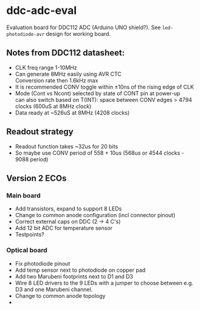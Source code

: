 # ddc-adc-eval

Evaluation board for DDC112 ADC (Arduino UNO shield?).
See `led-photodiode-avr` design for working board.

## Notes from DDC112 datasheet:

* CLK freq range 1-10MHz
* Can generate 8MHz easily using AVR CTC
  <br>Conversion rate then 1.6kHz max
* It is recommended CONV toggle within ±10ns of the rising edge of CLK
* Mode (Cont vs Ncont) selected by state of CONT pin at power-up
  <br>can also switch based on T(INT): space between CONV edges > 4794 clocks
  (600uS at 8MHz clock)
* Data ready at ~526uS at 8MHz (4208 clocks)

## Readout strategy

* Readout function takes ~32us for 20 bits
* So maybe use CONV period of 558 + 10us (568us or 4544 clocks - 9088 period)

## Version 2 ECOs

### Main board

* Add transistors, expand to support 8 LEDs
* Change to common anode configuration (incl connector pinout)
* Correct external caps on DDC (2 -> 4 C's)
* Add 12 bit ADC for temperature sensor
* Testpoints?

### Optical board

* Fix photodiode pinout
* Add temp sensor next to photodiode on copper pad
* Add two Marubeni footprints next to D1 and D3
* Wire 8 LED drivers to the 9 LEDs with a jumper to choose between e.g. D3 and one Marubeni channel.
* Change to common anode topology
* 
